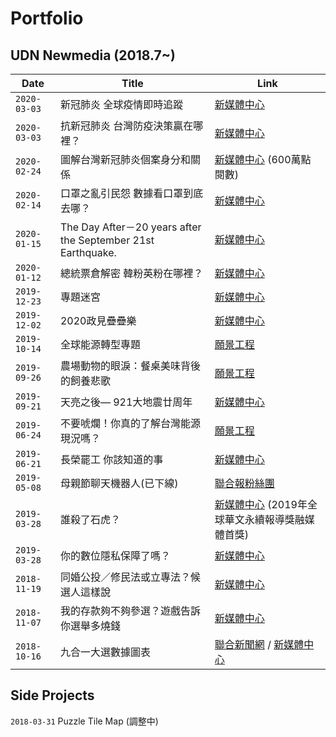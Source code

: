 # Portfolio

## UDN Newmedia (2018.7~)

| Date | Title | Link |
|------|-------|------|
| `2020-03-03` | 新冠肺炎 全球疫情即時追蹤 | [新媒體中心](https://udn.com/newmedia/2020/covid-19/) |
| `2020-03-03` | 抗新冠肺炎 台灣防疫決策贏在哪裡？ | [新媒體中心](https://udn.com/newmedia/2020/covid-19-timeline/) |
| `2020-02-24` | 圖解台灣新冠肺炎個案身分和關係 | [新媒體中心](https://udn.com/newmedia/2020/covid-19-taiwan/)  (600萬點閱數) |
| `2020-02-14` | 口罩之亂引民怨 數據看口罩到底去哪？ | [新媒體中心](https://udn.com/newmedia/2020/nCoVmaskchaos/) |
| `2020-01-15` | The Day After－20 years after the September 21st Earthquake. | [新媒體中心](https://udn.com/newmedia/921/en/) |
| `2020-01-12` | 總統票倉解密 韓粉英粉在哪裡？ | [新媒體中心](https://udn.com/newmedia/election2020/vote/) |
| `2019-12-23` | 專題迷宮 | [新媒體中心](https://udn.com/newmedia/2019/stories_review/) |
| `2019-12-02` | 2020政見疊疊樂 | [新媒體中心](https://udn.com/newmedia/2019/votegame/) |
| `2019-10-14` | 全球能源轉型專題 | [願景工程](https://udn.com/newmedia/2019/global_energy_transition/) |
| `2019-09-26` | 農場動物的眼淚：餐桌美味背後的飼養悲歌 | [願景工程](https://udn.com/newmedia/2019/animal_welfare/) |
| `2019-09-21` | 天亮之後— 921大地震廿周年 | [新媒體中心](https://udn.com/newmedia/921/) |
| `2019-06-24` | 不要唬爛！你真的了解台灣能源現況嗎？ | [願景工程](https://udn.com/upf/newmedia/2019_data/energy/) |
| `2019-06-21` | 長榮罷工 你該知道的事 | [新媒體中心](https://udn.com/upf/newmedia/2019_data/EVA_strike/) |
| `2019-05-08` | 母親節聊天機器人(已下線) | [聯合報粉絲團](https://www.facebook.com/udnplus/) |
| `2019-03-28` | 誰殺了石虎？ | [新媒體中心](https://udn.com/upf/newmedia/2019_data/leopardcat/)  (2019年全球華文永續報導獎融媒體首獎) |
| `2019-03-28` | 你的數位隱私保障了嗎？ | [新媒體中心](https://udn.com/upf/newmedia/2019_data/digital_privacy/) |
| `2018-11-19` | 同婚公投／修民法或立專法？候選人這樣說 | [新媒體中心](https://udn.com/upf/newmedia/2018_data/same_sex_marriage_referendum/) |
| `2018-11-07` | 我的存款夠不夠參選？遊戲告訴你選舉多燒錢 | [新媒體中心](https://udn.com/upf/newmedia/2018_data/2018election/game1/) |
| `2018-10-16` | 九合一大選數據圖表 | [聯合新聞網](https://udn.com/vote2018/graphics) / [新媒體中心](https://udn.com/upf/newmedia/2018_data/2018election/index.html) |

## Side Projects

>
`2018-03-31` Puzzle Tile Map (調整中)  
